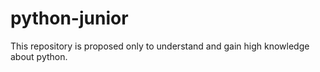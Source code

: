 # python-junior
This repository is proposed only to understand and gain high knowledge about python.
